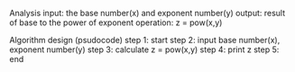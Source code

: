 Analysis 
input: the base number(x) and exponent number(y)
output: result of base to the power of exponent 
operation: z = pow(x,y)

Algorithm design (psudocode)
step 1: start 
step 2: input base number(x), exponent number(y)
step 3: calculate z = pow(x,y)
step 4: print z
step 5: end

